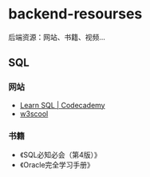 # backend-resourses
后端资源：网站、书籍、视频...



## SQL
### 网站
- [Learn SQL | Codecademy](https://www.codecademy.com/learn/learn-sql)
- [w3scool](http://www.w3school.com.cn/sql/index.asp)

### 书籍
- 《SQL必知必会（第4版）》
- 《Oracle完全学习手册》
